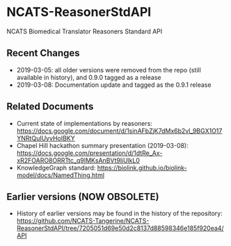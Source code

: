 # NCATS-ReasonerStdAPI
NCATS Biomedical Translator Reasoners Standard API

## Recent Changes
- 2019-03-05: all older versions were removed from the repo (still available in history), and 0.9.0 tagged as a release
- 2019-03-08: Documentation update and tagged as the 0.9.1 release

## Related Documents
- Current state of implementations by reasoners: https://docs.google.com/document/d/1sinAFbZjK7dMx6b2vl_9BGX1O17YNRtQuIUyvHoIBKY
- Chapel Hill hackathon summary presentation (2019-03-08): https://docs.google.com/presentation/d/1dtRe_Ax-xR2FOARO8ORRTtc_q9IMKsAnBVt9ljUlkL0
- KnowledgeGraph standard: https://biolink.github.io/biolink-model/docs/NamedThing.html

## Earlier versions (NOW OBSOLETE)
- History of earlier versions may be found in the history of the repository: https://github.com/NCATS-Tangerine/NCATS-ReasonerStdAPI/tree/7205051d69e50d2c8137d88598346e185f920ea4/API

